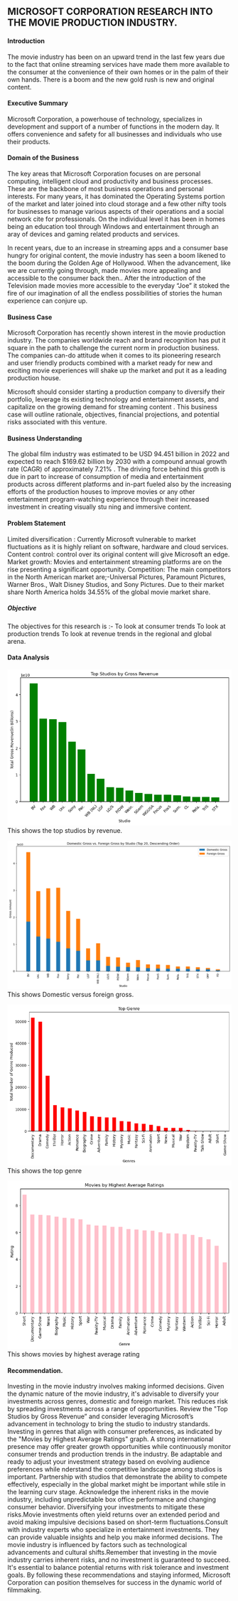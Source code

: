 ## MICROSOFT CORPORATION RESEARCH INTO THE MOVIE PRODUCTION INDUSTRY.


#### Introduction
The movie industry has been on an upward trend in the last few years due to the fact that online streaming services have made them more available to the consumer at the convenience of their own homes or in the palm of their own hands. There is a boom and the new gold rush is new and original content.

#### Executive Summary
Microsoft Corporation, a powerhouse of technology, specializes in development and support of a number of functions in the modern day. It offers convenience and safety for all businesses and individuals who use their products. 

#### Domain of the Business
The key areas that Microsoft Corporation focuses on are personal computing, intelligent cloud and productivity and business processes. These are the backbone of most business operations and personal interests. For many years, it has dominated the Operating Systems portion of the market and later joined into cloud  storage and a few other nifty tools for businesses to manage various aspects of their operations and a social network cite for professionals. On the individual level it has been in homes being an  education tool through Windows and entertainment through an aray of devices and gaming related products and services.

In recent years, due to an increase in streaming apps and a consumer base hungry for  original content, the movie industry has seen a boom likened to the boom during the Golden Age of Hollywood. When the advancement, like we are currently going through, made movies more appealing and accessible to the consumer back then.. After the introduction of the Television made movies more accessible to the everyday “Joe” it stoked  the fire of our imagination of all the endless possibilities of stories the human experience can conjure up.

#### Business Case
Microsoft Corporation has recently shown interest in the movie production industry. The companies worldwide reach and brand recognition has put it square in the path to challenge the current norm in  production business. The companies can-do attitude when it comes to its pioneering research and user friendly products combined with a market ready for new and exciting movie experiences will shake up the market and put it as a leading production house.

Microsoft should consider starting a production company to diversify their portfolio, leverage  its existing technology and entertainment assets, and capitalize on the growing demand for streaming content . This business case will outline rationale, objectives, financial projections, and potential risks associated with this venture.

#### Business Understanding
The global film industry was estimated to be USD 94.451 billion in 2022 and expected to reach $169.62 billion by 2030  with a compound annual growth rate (CAGR) of approximately 7.21% .
The driving force behind this groth is due in part to increase of consumption of media and entertainment products across different platforms and in-part fueled also by the increasing efforts of the production houses to improve movies or any other entertainment program-watching experience through their increased investment in creating visually stu ning and immersive content.


#### Problem Statement
Limited diversification : Currently Microsoft vulnerable to market fluctuations as it is highly reliant on software, hardware and cloud services.
Content control: control over its original content will give Microsoft an edge.
Market growth: Movies and entertainment streaming platforms are on the rise presenting a significant opportunity.
Competition: The main competitors in the North American market are;-Universal Pictures, Paramount Pictures, Warner Bros., Walt Disney Studios, and Sony Pictures. Due to their market share North America holds 34.55% of the global movie market share. 

##### Objective
The objectives for this research is :-
To look at consumer trends
To look at production trends
To look at revenue trends in the regional and global arena.

#### Data Analysis
![GitHub Logo](output.png)
This shows the top studios by revenue.

![GitHub Logo](output2.png)
This shows Domestic versus foreign gross.

![GitHub Logo](output3.png)
This shows the top genre

![GitHub Logo](output4.png)
This shows movies by highest average rating

#### Recommendation.
Investing in the movie industry involves making informed decisions. Given the dynamic nature of the movie industry, it's advisable to diversify your investments across genres, domestic and foreign market. This reduces risk by spreading investments across a range of opportunities.
Review the "Top Studios by Gross Revenue” and  consider leveraging Microsoft’s advancement in technology to bring the studio to industry standards. Investing in genres that align with consumer preferences, as indicated by the "Movies by Highest Average Ratings" graph. A strong international presence may offer greater growth opportunities while continuously monitor consumer trends and production trends in the industry.
 Be adaptable and ready to adjust your investment strategy based on evolving audience preferences while nderstand the competitive landscape among studios is important. Partnership with studios that demonstrate the ability to compete effectively, especially in the global market might be important while stile in the learning curv stage.
Acknowledge the inherent risks in the movie industry, including unpredictable box office performance and changing consumer behavior. Diversifying your investments to mitigate these risks.Movie investments often yield returns over an extended period and avoid making impulsive decisions based on short-term fluctuations.Consult with industry experts who specialize in entertainment investments. They can provide valuable insights and help you make informed decisions.
 The movie industry is influenced by factors such as technological advancements and cultural shifts.Remember that investing in the movie industry carries inherent risks, and no investment is guaranteed to succeed. It's essential to balance potential returns with risk tolerance and investment goals. By following these recommendations and staying informed, Microsoft Corporation can position themselves for success in the dynamic world of filmmaking.

